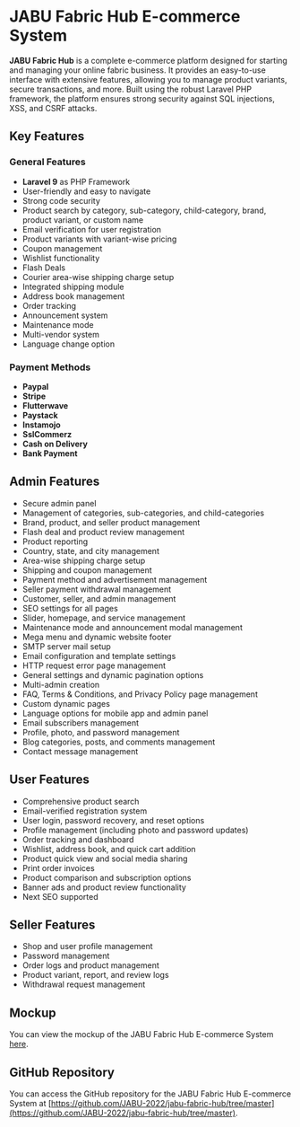 # JABU Fabric Hub E-commerce System

**JABU Fabric Hub** is a complete e-commerce platform designed for starting and managing your online fabric business. It provides an easy-to-use interface with extensive features, allowing you to manage product variants, secure transactions, and more. Built using the robust Laravel PHP framework, the platform ensures strong security against SQL injections, XSS, and CSRF attacks.

## Key Features

### General Features
- **Laravel 9** as PHP Framework
- User-friendly and easy to navigate
- Strong code security
- Product search by category, sub-category, child-category, brand, product variant, or custom name
- Email verification for user registration
- Product variants with variant-wise pricing
- Coupon management
- Wishlist functionality
- Flash Deals
- Courier area-wise shipping charge setup
- Integrated shipping module
- Address book management
- Order tracking
- Announcement system
- Maintenance mode
- Multi-vendor system
- Language change option

### Payment Methods
- **Paypal**
- **Stripe**
- **Flutterwave**
- **Paystack**
- **Instamojo**
- **SslCommerz**
- **Cash on Delivery**
- **Bank Payment**

## Admin Features
- Secure admin panel
- Management of categories, sub-categories, and child-categories
- Brand, product, and seller product management
- Flash deal and product review management
- Product reporting
- Country, state, and city management
- Area-wise shipping charge setup
- Shipping and coupon management
- Payment method and advertisement management
- Seller payment withdrawal management
- Customer, seller, and admin management
- SEO settings for all pages
- Slider, homepage, and service management
- Maintenance mode and announcement modal management
- Mega menu and dynamic website footer
- SMTP server mail setup
- Email configuration and template settings
- HTTP request error page management
- General settings and dynamic pagination options
- Multi-admin creation
- FAQ, Terms & Conditions, and Privacy Policy page management
- Custom dynamic pages
- Language options for mobile app and admin panel
- Email subscribers management
- Profile, photo, and password management
- Blog categories, posts, and comments management
- Contact message management

## User Features
- Comprehensive product search
- Email-verified registration system
- User login, password recovery, and reset options
- Profile management (including photo and password updates)
- Order tracking and dashboard
- Wishlist, address book, and quick cart addition
- Product quick view and social media sharing
- Print order invoices
- Product comparison and subscription options
- Banner ads and product review functionality
- Next SEO supported

## Seller Features
- Shop and user profile management
- Password management
- Order logs and product management
- Product variant, report, and review logs
- Withdrawal request management

## Mockup

You can view the mockup of the JABU Fabric Hub E-commerce System [here](https://drive.google.com/file/d/1tpLfsSTD8GmiKI1cwA2gEMCpAJZzYdbY/view?usp=sharing).

## GitHub Repository

You can access the GitHub repository for the JABU Fabric Hub E-commerce System at [https://github.com/JABU-2022/jabu-fabric-hub/tree/master](https://github.com/JABU-2022/jabu-fabric-hub/tree/master).

